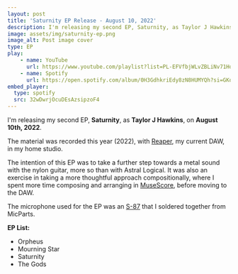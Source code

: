 ```yaml
---
layout: post
title: 'Saturnity EP Release - August 10, 2022'
description: I'm releasing my second EP, Saturnity, as Taylor J Hawkins, on August 10th, 2022. 
image: assets/img/saturnity-ep.png
image_alt: Post image cover
type: EP
play:
    - name: YouTube
      url: https://www.youtube.com/playlist?list=PL-EFVfbjWLvZBLiNv71HqT4BqOFIAiWK2
    - name: Spotify
      url: https://open.spotify.com/album/0H3GdhkriEdy8zN8HUMYQh?si=GKowkk7sSH2HbphETPVNjA
embed_player:
  type: spotify
  src: 32wDwrjOcuDEsAzsipzoF4
---
```

I'm releasing my second EP, **Saturnity**, as **Taylor J Hawkins**, on **August 10th, 2022**. 

The material was recorded this year (2022), with [Reaper](https://www.reaper.fm/), my current DAW, in my home studio.

The intention of this EP was to take a further step towards a metal sound with the nylon guitar, more so than with Astral Logical. It was also an exercise in taking a more thoughtful approach compositionally, where I spent more time composing and arranging in [MuseScore](https://musescore.org/en), before moving to the DAW.

The microphone used for the EP was an [S-87](https://microphone-parts.com/collections/microphone-kits/products/s87-microphone-kit) that I soldered together from MicParts. 

**EP List:**  
- Orpheus
- Mourning Star
- Saturnity
- The Gods
